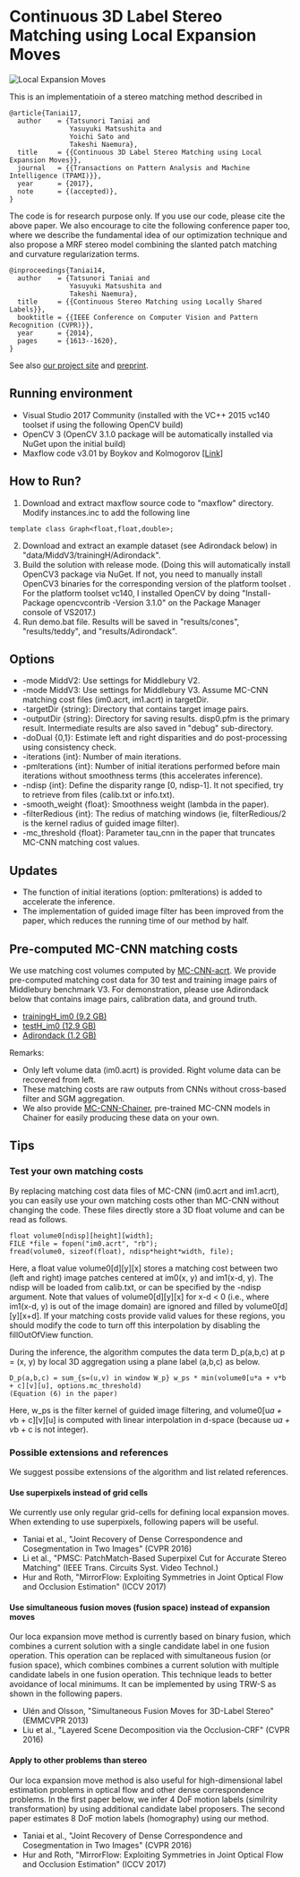 # Continuous 3D Label Stereo Matching using Local Expansion Moves

![Local Expansion Moves](teaser.png)

This is an implementatioin of a stereo matching method described in

```
@article{Taniai17,
  author    = {Tatsunori Taniai and
               Yasuyuki Matsushita and
               Yoichi Sato and
               Takeshi Naemura},
  title     = {{Continuous 3D Label Stereo Matching using Local Expansion Moves}},
  journal   = {{Transactions on Pattern Analysis and Machine Intelligence (TPAMI)}},
  year      = {2017},
  note      = {(accepted)},
}
```

The code is for research purpose only. If you use our code, please cite the above paper. We also encourage to cite the following conference paper too, where we describe the fundamental idea of our optimization technique and also propose a MRF stereo model combining the slanted patch matching and curvature regularization terms.

```
@inproceedings{Taniai14,
  author    = {Tatsunori Taniai and
               Yasuyuki Matsushita and
               Takeshi Naemura},
  title     = {{Continuous Stereo Matching using Locally Shared Labels}},
  booktitle = {{IEEE Conference on Computer Vision and Pattern Recognition (CVPR)}},
  year      = {2014},
  pages     = {1613--1620},
}
```
See also [our project site](http://taniai.space/projects/stereo/) and [preprint](https://arxiv.org/abs/1603.08328).

## Running environment
- Visual Studio 2017 Community (installed with the VC++ 2015 vc140 toolset if using the following OpenCV build)
- OpenCV 3 (OpenCV 3.1.0 package will be automatically installed via NuGet upon the initial build)
- Maxflow code v3.01 by Boykov and Kolmogorov [[Link]](http://vision.csd.uwo.ca/code/)

## How to Run?
1. Download and extract maxflow source code to "maxflow" directory. Modify instances.inc to add the following line
```
template class Graph<float,float,double>;
```
2. Download and extract an example dataset (see Adirondack below) in "data/MiddV3/trainingH/Adirondack".
3. Build the solution with release mode. (Doing this will automatically install OpenCV3 package via NuGet. If not, you need to manually install OpenCV3 binaries for the corresponding version of the platform toolset . For the platform toolset vc140, I installed OpenCV by doing "Install-Package opencvcontrib -Version 3.1.0" on the Package Manager console of VS2017.)
4. Run demo.bat file. Results will be saved in "results/cones", "results/teddy", and "results/Adirondack".

## Options
- -mode MiddV2: Use settings for Middlebury V2.
- -mode MiddV3: Use settings for Middlebury V3. Assume MC-CNN matching cost files (im0.acrt, im1.acrt) in targetDir.
- -targetDir {string}: Directory that contains target image pairs.
- -outputDir {string}: Directory for saving results. disp0.pfm is the primary result. Intermediate results are also saved in "debug" sub-directory.
- -doDual {0,1}: Estimate left and right disparities and do post-processing using consistency check.
- -iterations {int}: Number of main iterations.
- -pmIterations {int}: Number of initial iterations performed before main iterations without smoothness terms (this accelerates inference).
- -ndisp {int}: Define the disparity range [0, ndisp-1]. It not specified, try to retrieve from files (calib.txt or info.txt). 
- -smooth_weight {float}: Smoothness weight (lambda in the paper).
- -filterRedious {int}: The redius of matching windows (ie, filterRedious/2 is the kernel radius of guided image filter).
- -mc_threshold {float}: Parameter tau_cnn in the paper that truncates MC-CNN matching cost values.

## Updates
- The function of initial iterations (option: pmIterations) is added to accelerate the inference.
- The implementation of guided image filter has been improved from the paper, which reduces the running time of our method by half.

## Pre-computed MC-CNN matching costs
We use matching cost volumes computed by [MC-CNN-acrt](https://github.com/jzbontar/mc-cnn).
We provide pre-computed matching cost data for 30 test and training image pairs of Middlebury benchmark V3.
For demonstration, please use Adirondack below that contains image pairs, calibration data, and ground truth.
- [trainingH_im0 (9.2 GB)](https://drive.google.com/file/d/0B-VxeI7PlJE1ZnlQMGdwbm9LSTQ/view?usp=sharing)
- [testH_im0 (12.9 GB)](https://drive.google.com/file/d/0B-VxeI7PlJE1UkdjYjZDNHI0Tkk/view?usp=sharing)
- [Adirondack (1.2 GB)](https://drive.google.com/file/d/0B-VxeI7PlJE1eG5GTzVhVlYzRUE/view?usp=sharing)

Remarks:
- Only left volume data (im0.acrt) is provided. Right volume data can be recovered from left.
- These matching costs are raw outputs from CNNs without cross-based filter and SGM aggregation.
- We also provide [MC-CNN-Chainer](https://github.com/t-taniai/mc-cnn-chainer), pre-trained MC-CNN models in Chainer for easily producing these data on your own.

## Tips
### Test your own matching costs
By replacing matching cost data files of MC-CNN (im0.acrt and im1.acrt), you can easily use your own matching costs other than MC-CNN without changing the code. These files directly store a 3D float volume and can be read as follows.
```
float volume0[ndisp][height][width];
FILE *file = fopen("im0.acrt", "rb");
fread(volume0, sizeof(float), ndisp*height*width, file);
```
Here, a float value volume0[d][y][x] stores a matching cost between two (left and right) image patches centered at im0(x, y) and im1(x-d, y). The ndisp will be loaded from calib.txt, or can be specified by the -ndisp argument. Note that values of volume0[d][y][x] for x-d < 0 (i.e., where im1(x-d, y) is out of the image domain) are ignored and filled by volume0[d][y][x+d]. If your matching costs provide valid values for these regions, you should modify the code to turn off this interpolation by disabling the fillOutOfView function.

During the inference, the algorithm computes the data term D_p(a,b,c) at p = (x, y) by local 3D aggregation using a plane label (a,b,c) as below.
```
D_p(a,b,c) = sum_{s=(u,v) in window W_p} w_ps * min(volume0[u*a + v*b + c][v][u], options.mc_threshold)
(Equation (6) in the paper)
```
Here, w_ps is the filter kernel of guided image filtering, and volume0[u*a + v*b + c][v][u] is computed with linear interpolation in d-space (because u*a + v*b + c is not integer).


### Possible extensions and references
We suggest possibe extensions of the algorithm and list related references.

#### Use superpixels instead of grid cells
We currently use only regular grid-cells for defining local expansion moves. When extending to use superpixels, following papers will be useful.
+ Taniai et al., "Joint Recovery of Dense Correspondence and Cosegmentation in Two Images" (CVPR 2016)
+ Li et al., "PMSC: PatchMatch-Based Superpixel Cut for Accurate Stereo Matching" (IEEE Trans. Circuits Syst. Video Technol.)
+ Hur and Roth, "MirrorFlow: Exploiting Symmetries in Joint Optical Flow and Occlusion Estimation" (ICCV 2017)

#### Use simultaneous fusion moves (fusion space) instead of expansion moves
Our loca expansion move method is currently based on binary fusion, which combines a current solution with a single candidate label in one fusion operation. This operation can be replaced with simultaneous fusion (or fusion space), which combines combines a current solution with multiple candidate labels in one fusion operation. This technique leads to better avoidance of local minimums. It can be implemented by using TRW-S as shown in the following papers.
+ Ulén and Olsson, "Simultaneous Fusion Moves for 3D-Label Stereo" (EMMCVPR 2013)
+ Liu et al., "Layered Scene Decomposition via the Occlusion-CRF" (CVPR 2016)

#### Apply to other problems than stereo
Our loca expansion move method is also useful for high-dimensional label estimation problems in optical flow and other dense correspondence problems. In the first paper below, we infer 4 DoF motion labels (similrity transformation) by using additional candidate label proposers. The second paper estimates 8 DoF motion labels (homography) using our method.
+ Taniai et al., "Joint Recovery of Dense Correspondence and Cosegmentation in Two Images" (CVPR 2016)
+ Hur and Roth, "MirrorFlow: Exploiting Symmetries in Joint Optical Flow and Occlusion Estimation" (ICCV 2017)
